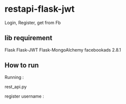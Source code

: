 # restapi-flask-jwt
Login, Register, get from Fb

## lib requirement
Flask
Flask-JWT
Flask-MongoAlchemy
facebookads 2.8.1

## How to run
Running :

rest_api.py

register username :
